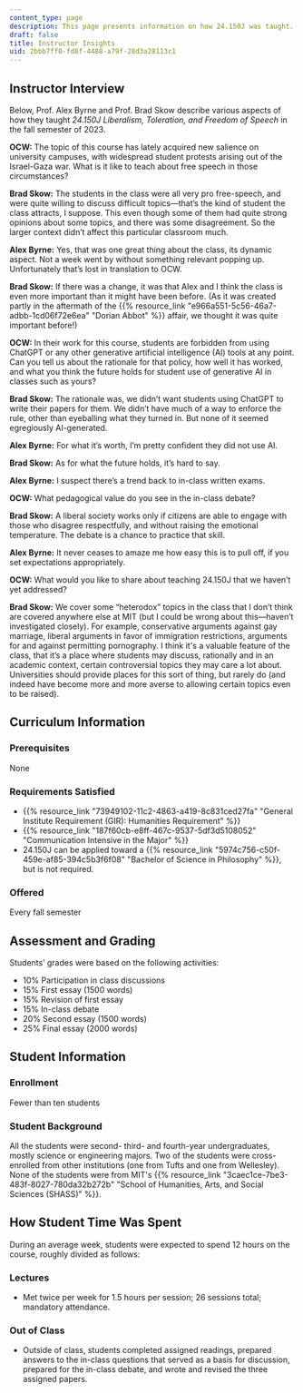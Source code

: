 ```yaml
---
content_type: page
description: This page presents information on how 24.150J was taught.
draft: false
title: Instructor Insights
uid: 2bbb7ff0-fd8f-4488-a79f-28d3a28113c1
---
```

## Instructor Interview

Below, Prof. Alex Byrne and Prof. Brad Skow describe various aspects of how they taught *24.150J Liberalism, Toleration, and Freedom of Speech* in the fall semester of 2023.

**OCW:** The topic of this course has lately acquired new salience on university campuses, with widespread student protests arising out of the Israel-Gaza war. What is it like to teach about free speech in those circumstances?

**Brad Skow:** The students in the class were all very pro free-speech, and were quite willing to discuss difficult topics—that’s the kind of student the class attracts, I suppose. This even though some of them had quite strong opinions about some topics, and there was some disagreement. So the larger context didn’t affect this particular classroom much.

**Alex Byrne:** Yes, that was one great thing about the class, its dynamic aspect. Not a week went by without something relevant popping up. Unfortunately that’s lost in translation to OCW.

**Brad Skow:** If there was a change, it was that Alex and I think the class is even more important than it might have been before. (As it was created partly in the aftermath of the {{% resource_link "e966a551-5c56-46a7-adbb-1cd06f72e6ea" "Dorian Abbot" %}} affair, we thought it was quite important before!)

**OCW:** In their work for this course, students are forbidden from using ChatGPT or any other generative artificial intelligence (AI) tools at any point. Can you tell us about the rationale for that policy, how well it has worked, and what you think the future holds for student use of generative AI in classes such as yours?

**Brad Skow:** The rationale was, we didn’t want students using ChatGPT to write their papers for them. We didn’t have much of a way to enforce the rule, other than eyeballing what they turned in. But none of it seemed egregiously AI-generated. 

**Alex Byrne:** For what it’s worth, I’m pretty confident they did not use AI. 

**Brad Skow:** As for what the future holds, it’s hard to say.

**Alex Byrne:** I suspect there’s a trend back to in-class written exams.

**OCW:** What pedagogical value do you see in the in-class debate?

**Brad Skow:** A liberal society works only if citizens are able to engage with those who disagree respectfully, and without raising the emotional temperature. The debate is a chance to practice that skill. 

**Alex Byrne:** It never ceases to amaze me how easy this is to pull off, if you set expectations appropriately.

**OCW:** What would you like to share about teaching 24.150J that we haven’t yet addressed?

**Brad Skow:** We cover some “heterodox” topics in the class that I don’t think are covered anywhere else at MIT (but I could be wrong about this—haven’t investigated closely). For example, conservative arguments against gay marriage, liberal arguments in favor of immigration restrictions, arguments for and against permitting pornography. I think it's a valuable feature of the class, that it’s a place where students may discuss, rationally and in an academic context, certain controversial topics they may care a lot about. Universities should provide places for this sort of thing, but rarely do (and indeed have become more and more averse to allowing certain topics even to be raised). 

## Curriculum Information

### Prerequisites

None

### Requirements Satisfied

- {{% resource_link "73949102-11c2-4863-a419-8c831ced27fa" "General Institute Requirement (GIR): Humanities Requirement" %}}
- {{% resource_link "187f60cb-e8ff-467c-9537-5df3d5108052" "Communication Intensive in the Major" %}}
- 24.150J can be applied toward a {{% resource_link "5974c756-c50f-459e-af85-394c5b3f6f08" "Bachelor of Science in Philosophy" %}}, but is not required.

### Offered

Every fall semester

## Assessment and Grading

Students’ grades were based on the following activities:

- 10% Participation in class discussions
- 15% First essay (1500 words)
- 15% Revision of first essay
- 15% In-class debate
- 20% Second essay (1500 words)
- 25% Final essay (2000 words)

## Student Information

### Enrollment

Fewer than ten students

### Student Background

All the students were second- third- and fourth-year undergraduates, mostly science or engineering majors. Two of the students were cross-enrolled from other institutions (one from Tufts and one from Wellesley). None of the students were from MIT's {{% resource_link "3caec1ce-7be3-483f-8027-780da32b272b" "School of Humanities, Arts, and Social Sciences (SHASS)" %}}.

## How Student Time Was Spent

During an average week, students were expected to spend 12 hours on the course, roughly divided as follows:

### Lectures

- Met twice per week for 1.5 hours per session; 26 sessions total; mandatory attendance.

### Out of Class

- Outside of class, students completed assigned readings, prepared answers to the in-class questions that served as a basis for discussion, prepared for the in-class debate, and wrote and revised the three assigned papers.